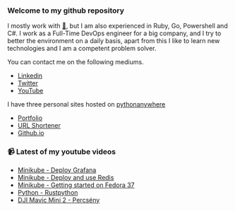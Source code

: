 ### Welcome to my github repository

I mostly work with [:snake:](https://www.python.org/), but I am also experienced in Ruby, Go, Powershell and C#. I work as a Full-Time DevOps engineer for a big company, and I try to better the environment on a daily basis, apart from this I like to learn new technologies and I am a competent problem solver.

You can contact me on the following mediums.
- [Linkedin](https://www.linkedin.com/in/r3ap3rpy)
- [Twitter](https://twitter.com/r3ap3rpy)
- [YouTube](https://www.youtube.com/channel/UC1qkMXH8d2I9DDAtBSeEHqg)

I have three personal sites hosted on [pythonanywhere](https://www.pythonanywhere.com/)
- [Portfolio](http://r3ap3rpy.pythonanywhere.com/)
- [URL Shortener](http://shortenpy.pythonanywhere.com/)
- [Github.io](https://r3ap3rpy.github.io/)

### :video_camera: Latest of my youtube videos
<!-- YOUTUBE:START -->
- [Minikube - Deploy Grafana](https://www.youtube.com/watch?v=OHjW7DmEoZY)
- [Minikube - Deploy and use Redis](https://www.youtube.com/watch?v=APU5_mA9dTc)
- [Minikube - Getting started on Fedora 37](https://www.youtube.com/watch?v=z1dcAQSH6D0)
- [Python - Rustpython](https://www.youtube.com/watch?v=VPubaEVNpuU)
- [DJI Mavic Mini 2 - Percsény](https://www.youtube.com/watch?v=IaqWdFJu-Pw)
<!-- YOUTUBE:END -->

